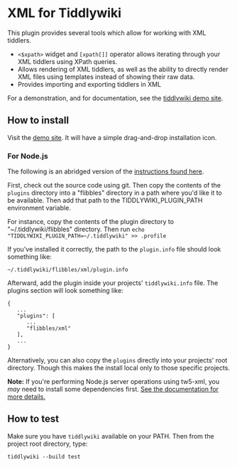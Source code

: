 # XML for Tiddlywiki

This plugin provides several tools which allow for working with XML tiddlers.

* `<$xpath>` widget and `[xpath[]]` operator allows iterating through your XML tiddlers using XPath queries.
* Allows rendering of XML tiddlers, as well as the ability to directly render XML files using templates instead of showing their raw data.
* Provides importing and exporting tiddlers in XML

For a demonstration, and for documentation, see the [tiddlywiki demo site](https://flibbles.github.io/tw5-xml/).

## How to install

Visit the [demo site](https://flibbles.github.io/tw5-xml/). It will have a simple drag-and-drop installation icon.

### For Node.js

The following is an abridged version of the [instructions found here](https://tiddlywiki.com/#Installing%20custom%20plugins%20on%20Node.js).

First, check out the source code using git. Then copy the contents of the `plugins` directory into a "flibbles" directory in a path where you'd like it to be available. Then add that path to the TIDDLYWIKI_PLUGIN_PATH environment variable.

For instance, copy the contents of the plugin directory to "~/.tiddlywiki/flibbles" directory. Then run `echo "TIDDLYWIKI_PLUGIN_PATH=~/.tiddlywiki" >> .profile`

If you've installed it correctly, the path to the `plugin.info` file should look something like:

`~/.tiddlywiki/flibbles/xml/plugin.info`

Afterward, add the plugin inside your projects' `tiddlywiki.info` file.
The plugins section will look something like:
```
{
   ...
   "plugins": [
      ...
      "flibbles/xml"
   ],
   ...
}
```

Alternatively, you can also copy the `plugins` directly into your projects'
root directory. Though this makes the install local only to those specific
projects.

**Note:** If you're performing Node.js server operations using tw5-xml, you _may_ need to install some dependencies first. [See the documentation for more details.](https://flibbles.github.io/tw5-xml/#Node.js)

## How to test

Make sure you have `tiddlywiki` available on your PATH. Then from the project root directory, type:

`tiddlywiki --build test`
